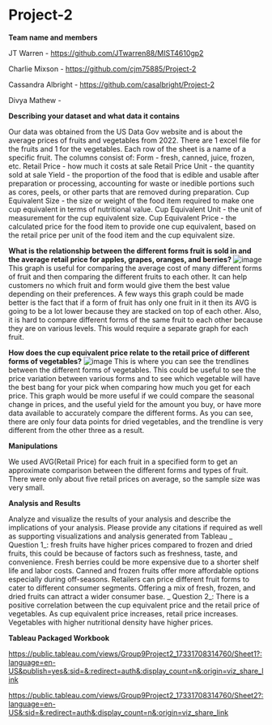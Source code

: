 # Project-2

**Team name and members**

JT Warren - https://github.com/JTwarren88/MIST4610gp2

Charlie Mixson - https://github.com/cjm75885/Project-2	

Cassandra Albright - https://github.com/casalbright/Project-2

Divya Mathew - 

**Describing your dataset and what data it contains**

Our data was obtained from the US Data Gov website and is about the average prices of fruits and vegetables from 2022. There are 1 excel file for the fruits and 1 for the vegetables. Each row of the sheet is a name of a specific fruit. The columns consist of:
Form - fresh, canned, juice, frozen, etc.
Retail Price - how much it costs at sale
Retail Price Unit - the quantity sold at sale
Yield - the proportion of the food that is edible and usable after preparation or processing, accounting for waste or inedible portions such as cores, peels, or other parts that are removed during preparation.
Cup Equivalent Size - the size or weight of the food item required to make one cup equivalent in terms of nutritional value.
Cup Equivalent Unit - the unit of measurement for the cup equivalent size.
Cup Equivalent Price - the calculated price for the food item to provide one cup equivalent, based on the retail price per unit of the food item and the cup equivalent size.


**What is the relationship between the different forms fruit is sold in and the average retail price for apples, grapes, oranges, and berries?**
![image](https://github.com/user-attachments/assets/b3926878-c56b-4976-bdcd-0ca925018ed2)
This graph is useful for comparing the average cost of many different forms of fruit and then comparing the different fruits to each other. It can help customers no which fruit and form would give them the best value depending on their preferences. A few ways this graph could be made better is the fact that if a form of fruit has only one fruit in it then its AVG is going to be a lot lower because they are stacked on top of each other. Also, it is hard to compare different forms of the same fruit to each other because they are on various levels. This would require a separate graph for each fruit.


**How does the cup equivalent price relate to the retail price of different forms of vegetables?**
![image](https://github.com/user-attachments/assets/697177e5-e0a3-45fc-853b-79d8c019713c)
This is where you can see the trendlines between the different forms of vegetables. This could be useful to see the price variation between various forms and to see which vegetable will have the best bang for your pick when comparing how much you get for each price. This graph would be more useful if we could compare the seasonal change in prices, and the useful yield for the amount you buy, or have more data available to accurately compare the different forms. As you can see, there are only four data points for dried vegetables, and the trendline is very different from the other three as a result.

**Manipulations**

We used AVG(Retail Price) for each fruit in a specified form to get an approximate comparison between the different forms and types of fruit. There were only about five retail prices on average, so the sample size was very small. 

**Analysis and Results**

Analyze and visualize the results of your analysis and describe the implications of your analysis. Please provide any citations if required as well as supporting visualizations and analysis generated from Tableau
_  Question 1_: fresh fruits have higher prices compared to frozen and dried fruits, this could be because of factors such as freshness, taste, and convenience. Fresh berries could be more expensive due to a shorter shelf life and labor costs. Canned and frozen fruits offer more affordable options especially during off-seasons. Retailers can price different fruit forms to cater to different consumer segments. Offering a mix of fresh, frozen, and dried fruits can attract a wider consumer base. 
_  Question 2_: There is a positive correlation between the cup equivalent price and the retail price of vegetables. As cup equivalent price increases, retail price increases. Vegetables with higher nutritional density have higher prices. 

**Tableau Packaged Workbook**

https://public.tableau.com/views/Group9Project2_17331708314760/Sheet1?:language=en-US&publish=yes&:sid=&:redirect=auth&:display_count=n&:origin=viz_share_link

https://public.tableau.com/views/Group9Project2_17331708314760/Sheet2?:language=en-US&:sid=&:redirect=auth&:display_count=n&:origin=viz_share_link

